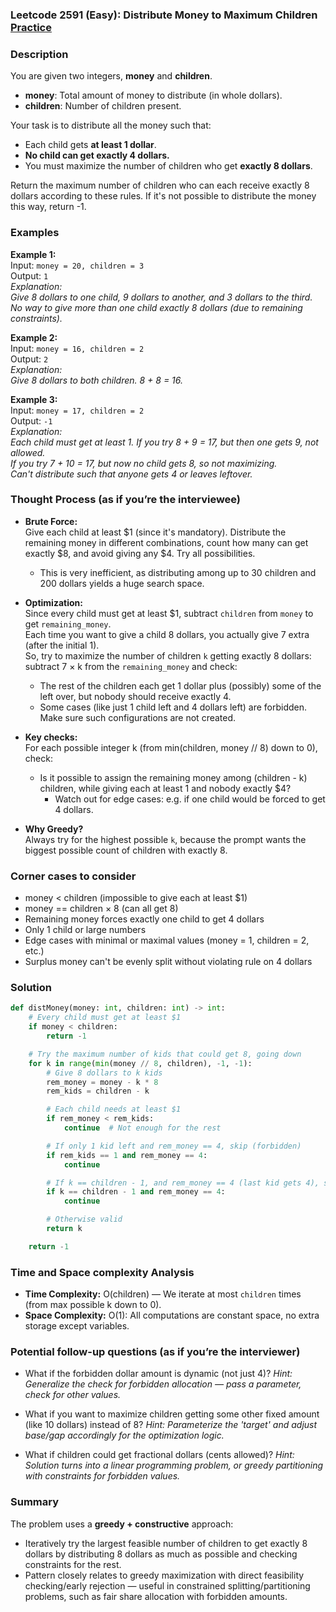 ### Leetcode 2591 (Easy): Distribute Money to Maximum Children [Practice](https://leetcode.com/problems/distribute-money-to-maximum-children)

### Description  
You are given two integers, **money** and **children**.  
- **money**: Total amount of money to distribute (in whole dollars).
- **children**: Number of children present.

Your task is to distribute all the money such that:
- Each child gets **at least 1 dollar**.
- **No child can get exactly 4 dollars.**
- You must maximize the number of children who get **exactly 8 dollars**.

Return the maximum number of children who can each receive exactly 8 dollars according to these rules. If it's not possible to distribute the money this way, return -1.

### Examples  

**Example 1:**  
Input: `money = 20, children = 3`  
Output: `1`  
*Explanation:  
Give 8 dollars to one child, 9 dollars to another, and 3 dollars to the third.  
No way to give more than one child exactly 8 dollars (due to remaining constraints).*

**Example 2:**  
Input: `money = 16, children = 2`  
Output: `2`  
*Explanation:  
Give 8 dollars to both children. 8 + 8 = 16.*

**Example 3:**  
Input: `money = 17, children = 2`  
Output: `-1`  
*Explanation:  
Each child must get at least 1. If you try 8 + 9 = 17, but then one gets 9, not allowed.  
If you try 7 + 10 = 17, but now no child gets 8, so not maximizing.  
Can't distribute such that anyone gets 4 or leaves leftover.*

### Thought Process (as if you’re the interviewee)  
- **Brute Force:**  
  Give each child at least $1 (since it's mandatory). Distribute the remaining money in different combinations, count how many can get exactly $8, and avoid giving any $4. Try all possibilities.
  - This is very inefficient, as distributing among up to 30 children and 200 dollars yields a huge search space.

- **Optimization:**  
  Since every child must get at least $1, subtract `children` from `money` to get `remaining_money`.  
  Each time you want to give a child 8 dollars, you actually give 7 extra (after the initial 1).  
  So, try to maximize the number of children `k` getting exactly 8 dollars: subtract 7 × k from the `remaining_money` and check:
    - The rest of the children each get 1 dollar plus (possibly) some of the left over, but nobody should receive exactly 4.
    - Some cases (like just 1 child left and 4 dollars left) are forbidden. Make sure such configurations are not created.

- **Key checks:**  
  For each possible integer k (from min(children, money // 8) down to 0), check:
    - Is it possible to assign the remaining money among (children - k) children, while giving each at least 1 and nobody exactly $4?
      - Watch out for edge cases: e.g. if one child would be forced to get 4 dollars.

- **Why Greedy?**  
  Always try for the highest possible `k`, because the prompt wants the biggest possible count of children with exactly 8.

### Corner cases to consider  
- money < children (impossible to give each at least $1)
- money == children × 8 (can all get 8)
- Remaining money forces exactly one child to get 4 dollars
- Only 1 child or large numbers
- Edge cases with minimal or maximal values (money = 1, children = 2, etc.)
- Surplus money can't be evenly split without violating rule on 4 dollars

### Solution

```python
def distMoney(money: int, children: int) -> int:
    # Every child must get at least $1
    if money < children:
        return -1

    # Try the maximum number of kids that could get 8, going down
    for k in range(min(money // 8, children), -1, -1):
        # Give 8 dollars to k kids
        rem_money = money - k * 8
        rem_kids = children - k

        # Each child needs at least $1
        if rem_money < rem_kids:
            continue  # Not enough for the rest

        # If only 1 kid left and rem_money == 4, skip (forbidden)
        if rem_kids == 1 and rem_money == 4:
            continue

        # If k == children - 1, and rem_money == 4 (last kid gets 4), skip
        if k == children - 1 and rem_money == 4:
            continue

        # Otherwise valid
        return k

    return -1
```

### Time and Space complexity Analysis  

- **Time Complexity:** O(children) — We iterate at most `children` times (from max possible k down to 0).
- **Space Complexity:** O(1): All computations are constant space, no extra storage except variables.

### Potential follow-up questions (as if you’re the interviewer)  

- What if the forbidden dollar amount is dynamic (not just 4)?
  *Hint: Generalize the check for forbidden allocation — pass a parameter, check for other values.*

- What if you want to maximize children getting some other fixed amount (like 10 dollars) instead of 8?
  *Hint: Parameterize the 'target' and adjust base/gap accordingly for the optimization logic.*

- What if children could get fractional dollars (cents allowed)?
  *Hint: Solution turns into a linear programming problem, or greedy partitioning with constraints for forbidden values.*

### Summary
The problem uses a **greedy + constructive** approach:  
- Iteratively try the largest feasible number of children to get exactly 8 dollars by distributing 8 dollars as much as possible and checking constraints for the rest.
- Pattern closely relates to greedy maximization with direct feasibility checking/early rejection — useful in constrained splitting/partitioning problems, such as fair share allocation with forbidden amounts.
